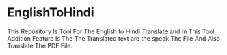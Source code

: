 # EnglishToHindi
This Repository Is Tool For The English to Hindi Translate and In This Tool Addition Feature Is The The Translated text are the speak The File And Also Translate The PDF File.
